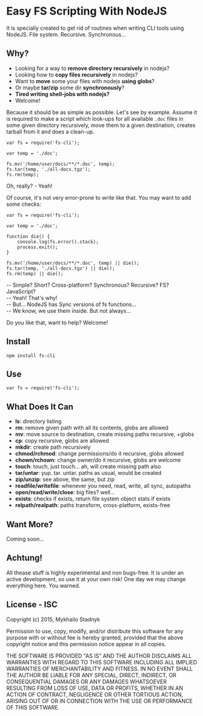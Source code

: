 # Easy FS Scripting With NodeJS

It is specially created to get rid of routines when writing CLI tools using
NodeJS. File system. Recursive. Synchronous...

## Why?

 - Looking for a way to **remove directory recursively** in nodejs?
 - Looking how to **copy files recursively** in nodejs?
 - Want to **move** some your files with nodejs **using globs**?
 - Or maybe **tar/zip** some dir **synchronously**?
 - **Tired writing shell-jobs with nodejs?**
 - Welcome!

Because it should be as simple as possible. Let's see by example. Assume it
is required to make a script which look-ups for all available ```.doc``` files 
in some given directory recursively, move them to a given destination, creates 
tarball from it and does a clean-up.

    var fs = require('fs-cli');
    
    var temp = './doc';
    
    fs.mv('/home/user/docs/**/*.doc', temp);
    fs.tar(temp, './all-docs.tgz');
    fs.rm(temp);

Oh, really? - Yeah!

Of course, it's not very error-prone to write like that. You may want to add 
some checks:

    var fs = require('fs-cli');
    
    var temp = './doc';
    
    function die() {
        console.log(fs.error().stack);
        process.exit();
    }
    
    fs.mv('/home/user/docs/**/*.doc', temp) || die();
    fs.tar(temp, './all-docs.tgz') || die();
    fs.rm(temp) || die();

-- Simple? Short? Cross-platform? Synchronous? Recursive? FS? JavaScript?<br>
-- Yeah! That's why!<br>
-- But... NodeJS has Sync versions of fs functions...<br>
-- We know, we use them inside. But not always...

Do you like that, want to help? Welcome!

## Install

    npm install fs-cli

## Use

    var fs = require('fs-cli');

## What Does It Can

 - **ls**: directory listing
 - **rm**: remove given path with all its contents, globs are allowed
 - **mv**: move source to destination, create missing paths recursive, +globs
 - **cp**: copy recursive, globs are allowed
 - **mkdir**: create path recursively
 - **chmod/rchmod**: change permissions/do it recursive, globs allowed
 - **chown/rchown**: change owner/do it recursive, globs are welcome
 - **touch**: touch, just touch... ah, will create missing path also
 - **tar/untar**: yup. tar. untar. paths as usual, would be created
 - **zip/unzip**: see above, the same, but zip
 - **readfile/writefile**: whenever you need, read, write, all sync, autopaths
 - **open/read/write/close**: big files? well...
 - **exists**: checks if exists, return file system object stats if exists
 - **relpath/realpath**: paths transform, cross-platform, exists-free 

## Want More?

Coming soon...

## Achtung!

All thease stuff is highly experimental and non bugs-free. It is under an active
development, so use it at your own risk! One day we may change everything here. 
You warned.

## License - ISC

Copyright (c) 2015, Mykhailo Stadnyk

Permission to use, copy, modify, and/or distribute this software for any purpose
with or without fee is hereby granted, provided that the above copyright notice 
and this permission notice appear in all copies.

THE SOFTWARE IS PROVIDED "AS IS" AND THE AUTHOR DISCLAIMS ALL WARRANTIES WITH 
REGARD TO THIS SOFTWARE INCLUDING ALL IMPLIED WARRANTIES OF MERCHANTABILITY AND 
FITNESS. IN NO EVENT SHALL THE AUTHOR BE LIABLE FOR ANY SPECIAL, DIRECT, 
INDIRECT, OR CONSEQUENTIAL DAMAGES OR ANY DAMAGES WHATSOEVER RESULTING FROM LOSS
OF USE, DATA OR PROFITS, WHETHER IN AN ACTION OF CONTRACT, NEGLIGENCE OR OTHER 
TORTIOUS ACTION, ARISING OUT OF OR IN CONNECTION WITH THE USE OR PERFORMANCE OF 
THIS SOFTWARE.
